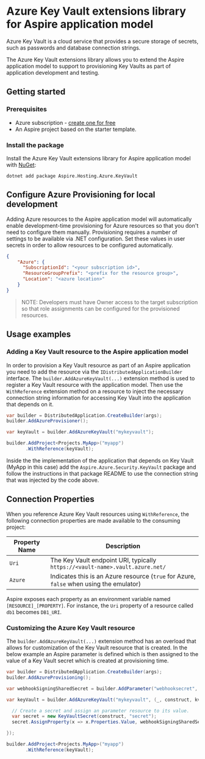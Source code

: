 # Azure Key Vault extensions library for Aspire application model

Azure Key Vault is a cloud service that provides a secure storage of secrets, such as passwords and database connection strings.

The Azure Key Vault extensions library allows you to extend the Aspire application model to support to provisioning Key Vaults as part of application development and testing.

## Getting started

### Prerequisites

* Azure subscription - [create one for free](https://azure.microsoft.com/free/)
* An Aspire project based on the starter template.
 
### Install the package

Install the Azure Key Vault extensions library for Aspire application model with [NuGet](https://www.nuget.org/packages/Aspire.Hosting.Azure.KeyVault):

```dotnetcli
dotnet add package Aspire.Hosting.Azure.KeyVault
```

## Configure Azure Provisioning for local development

Adding Azure resources to the Aspire application model will automatically enable development-time provisioning
for Azure resources so that you don't need to configure them manually. Provisioning requires a number of settings
to be available via .NET configuration. Set these values in user secrets in order to allow resources to be configured
automatically.

```json
{
    "Azure": {
      "SubscriptionId": "<your subscription id>",
      "ResourceGroupPrefix": "<prefix for the resource group>",
      "Location": "<azure location>"
    }
}
```

> NOTE: Developers must have Owner access to the target subscription so that role assignments
> can be configured for the provisioned resources.

## Usage examples

### Adding a Key Vault resource to the Aspire application model

In order to provision a Key Vault resource as part of an Aspire application you need to add the resource via the `IDistributedApplicationBuilder` interface. The `builder.AddAzureKeyVault(...)` extension method is used to register a Key Vault resource with the application model. Then use the `WithReference` extension method on a resource to inject the necessary connection string information for accessing Key Vault into the application that depends on it.

```csharp
var builder = DistributedApplication.CreateBuilder(args);
builder.AddAzureProvisioner();

var keyVault = builder.AddAzureKeyVault("mykeyvault");

builder.AddProject<Projects.MyApp>("myapp")
       .WithReference(keyVault);
```

Inside the the implementation of the application that depends on Key Vault (MyApp in this case) add the `Aspire.Azure.Security.KeyVault` package and follow the instructions in that package README to use the connection string that was injected by the code above.

## Connection Properties

When you reference Azure Key Vault resources using `WithReference`, the following connection properties are made available to the consuming project:

| Property Name | Description |
|---------------|-------------|
| `Uri`         | The Key Vault endpoint URI, typically `https://<vault-name>.vault.azure.net/` |
| `Azure`       | Indicates this is an Azure resource (`true` for Azure, `false` when using the emulator) |

Aspire exposes each property as an environment variable named `[RESOURCE]_[PROPERTY]`. For instance, the `Uri` property of a resource called `db1` becomes `DB1_URI`.

### Customizing the Azure Key Vault resource

The `builder.AddAzureKeyVault(...)` extension method has an overload that allows for customization of the Key Vault resource that is created. In the below example an Aspire parameter is defined which is then assigned to the value of a Key Vault secret which is created at provisioning time.

```csharp
var builder = DistributedApplication.CreateBuilder(args);
builder.AddAzureProvisioning();

var webhookSigningSharedSecret = builder.AddParameter("webhooksecret", secret: true);

var keyVault = builder.AddAzureKeyVault("mykeyvault", (_, construct, kv) => {

  // Create a secret and assign an parameter resource to its value.
  var secret = new KeyVaultSecret(construct, "secret");
  secret.AssignProperty(x => x.Properties.Value, webhookSigningSharedSecret);

});

builder.AddProject<Projects.MyApp>("myapp")
       .WithReference(keyVault);
```
